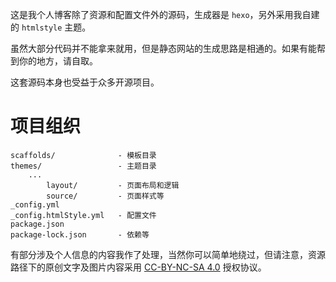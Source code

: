 这是我个人博客除了资源和配置文件外的源码，生成器是 `hexo`，另外采用我自建的 `htmlstyle` 主题。

虽然大部分代码并不能拿来就用，但是静态网站的生成思路是相通的。如果有能帮到你的地方，请自取。

这套源码本身也受益于众多开源项目。

# 项目组织

```
scaffolds/              - 模板目录
themes/                 - 主题目录
    ...
        layout/         - 页面布局和逻辑
        source/         - 页面样式等
_config.yml
_config.htmlStyle.yml   - 配置文件
package.json
package-lock.json       - 依赖等
```

有部分涉及个人信息的内容我作了处理，当然你可以简单地绕过，但请注意，资源路径下的原创文字及图片内容采用 [CC-BY-NC-SA 4.0](https://creativecommons.org/licenses/by-nc-sa/4.0/deed.zh) 授权协议。

